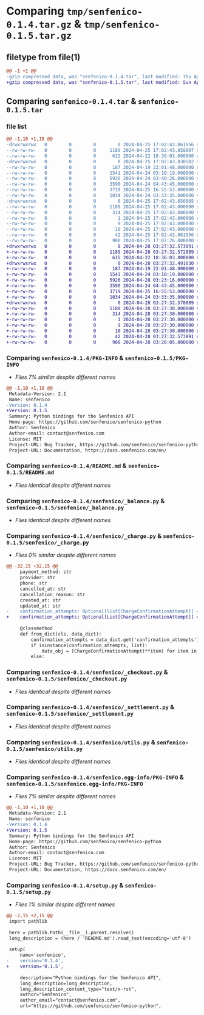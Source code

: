 # Comparing `tmp/senfenico-0.1.4.tar.gz` & `tmp/senfenico-0.1.5.tar.gz`

## filetype from file(1)

```diff
@@ -1 +1 @@
-gzip compressed data, was "senfenico-0.1.4.tar", last modified: Thu Apr 25 17:02:43 2024, max compression
+gzip compressed data, was "senfenico-0.1.5.tar", last modified: Sun Apr 28 03:27:32 2024, max compression
```

## Comparing `senfenico-0.1.4.tar` & `senfenico-0.1.5.tar`

### file list

```diff
@@ -1,18 +1,18 @@
-drwxrwxrwx   0        0        0        0 2024-04-25 17:02:43.861956 senfenico-0.1.4/
--rw-rw-rw-   0        0        0     1189 2024-04-25 17:02:43.858807 senfenico-0.1.4/PKG-INFO
--rw-rw-rw-   0        0        0      615 2024-04-22 18:36:03.000000 senfenico-0.1.4/README.md
-drwxrwxrwx   0        0        0        0 2024-04-25 17:02:43.830502 senfenico-0.1.4/senfenico/
--rw-rw-rw-   0        0        0      187 2024-04-19 22:01:48.000000 senfenico-0.1.4/senfenico/__init__.py
--rw-rw-rw-   0        0        0     1541 2024-04-24 03:10:19.000000 senfenico-0.1.4/senfenico/_balance.py
--rw-rw-rw-   0        0        0     5926 2024-04-24 03:40:26.000000 senfenico-0.1.4/senfenico/_charge.py
--rw-rw-rw-   0        0        0     3590 2024-04-24 04:43:45.000000 senfenico-0.1.4/senfenico/_checkout.py
--rw-rw-rw-   0        0        0     3719 2024-04-25 16:55:53.000000 senfenico-0.1.4/senfenico/_settlement.py
--rw-rw-rw-   0        0        0     1034 2024-04-24 03:33:35.000000 senfenico-0.1.4/senfenico/utils.py
-drwxrwxrwx   0        0        0        0 2024-04-25 17:02:43.856805 senfenico-0.1.4/senfenico.egg-info/
--rw-rw-rw-   0        0        0     1189 2024-04-25 17:02:43.000000 senfenico-0.1.4/senfenico.egg-info/PKG-INFO
--rw-rw-rw-   0        0        0      314 2024-04-25 17:02:43.000000 senfenico-0.1.4/senfenico.egg-info/SOURCES.txt
--rw-rw-rw-   0        0        0        1 2024-04-25 17:02:43.000000 senfenico-0.1.4/senfenico.egg-info/dependency_links.txt
--rw-rw-rw-   0        0        0        9 2024-04-25 17:02:43.000000 senfenico-0.1.4/senfenico.egg-info/requires.txt
--rw-rw-rw-   0        0        0       10 2024-04-25 17:02:43.000000 senfenico-0.1.4/senfenico.egg-info/top_level.txt
--rw-rw-rw-   0        0        0       42 2024-04-25 17:02:43.861956 senfenico-0.1.4/setup.cfg
--rw-rw-rw-   0        0        0      900 2024-04-25 17:02:26.000000 senfenico-0.1.4/setup.py
+drwxrwxrwx   0        0        0        0 2024-04-28 03:27:32.573891 senfenico-0.1.5/
+-rw-rw-rw-   0        0        0     1189 2024-04-28 03:27:32.572889 senfenico-0.1.5/PKG-INFO
+-rw-rw-rw-   0        0        0      615 2024-04-22 18:36:03.000000 senfenico-0.1.5/README.md
+drwxrwxrwx   0        0        0        0 2024-04-28 03:27:32.491030 senfenico-0.1.5/senfenico/
+-rw-rw-rw-   0        0        0      187 2024-04-19 22:01:48.000000 senfenico-0.1.5/senfenico/__init__.py
+-rw-rw-rw-   0        0        0     1541 2024-04-24 03:10:19.000000 senfenico-0.1.5/senfenico/_balance.py
+-rw-rw-rw-   0        0        0     5926 2024-04-28 03:23:16.000000 senfenico-0.1.5/senfenico/_charge.py
+-rw-rw-rw-   0        0        0     3590 2024-04-24 04:43:45.000000 senfenico-0.1.5/senfenico/_checkout.py
+-rw-rw-rw-   0        0        0     3719 2024-04-25 16:55:53.000000 senfenico-0.1.5/senfenico/_settlement.py
+-rw-rw-rw-   0        0        0     1034 2024-04-24 03:33:35.000000 senfenico-0.1.5/senfenico/utils.py
+drwxrwxrwx   0        0        0        0 2024-04-28 03:27:32.570889 senfenico-0.1.5/senfenico.egg-info/
+-rw-rw-rw-   0        0        0     1189 2024-04-28 03:27:30.000000 senfenico-0.1.5/senfenico.egg-info/PKG-INFO
+-rw-rw-rw-   0        0        0      314 2024-04-28 03:27:30.000000 senfenico-0.1.5/senfenico.egg-info/SOURCES.txt
+-rw-rw-rw-   0        0        0        1 2024-04-28 03:27:30.000000 senfenico-0.1.5/senfenico.egg-info/dependency_links.txt
+-rw-rw-rw-   0        0        0        9 2024-04-28 03:27:30.000000 senfenico-0.1.5/senfenico.egg-info/requires.txt
+-rw-rw-rw-   0        0        0       10 2024-04-28 03:27:30.000000 senfenico-0.1.5/senfenico.egg-info/top_level.txt
+-rw-rw-rw-   0        0        0       42 2024-04-28 03:27:32.573891 senfenico-0.1.5/setup.cfg
+-rw-rw-rw-   0        0        0      900 2024-04-28 03:26:05.000000 senfenico-0.1.5/setup.py
```

### Comparing `senfenico-0.1.4/PKG-INFO` & `senfenico-0.1.5/PKG-INFO`

 * *Files 7% similar despite different names*

```diff
@@ -1,10 +1,10 @@
 Metadata-Version: 2.1
 Name: senfenico
-Version: 0.1.4
+Version: 0.1.5
 Summary: Python bindings for the Senfenico API
 Home-page: https://github.com/senfenico/senfenico-python
 Author: Senfenico
 Author-email: contact@senfenico.com
 License: MIT
 Project-URL: Bug Tracker, https://github.com/senfenico/senfenico-python/issues
 Project-URL: Documentation, https://docs.senfenico.com/en/
```

### Comparing `senfenico-0.1.4/README.md` & `senfenico-0.1.5/README.md`

 * *Files identical despite different names*

### Comparing `senfenico-0.1.4/senfenico/_balance.py` & `senfenico-0.1.5/senfenico/_balance.py`

 * *Files identical despite different names*

### Comparing `senfenico-0.1.4/senfenico/_charge.py` & `senfenico-0.1.5/senfenico/_charge.py`

 * *Files 0% similar despite different names*

```diff
@@ -32,15 +32,15 @@
     payment_method: str
     provider: str
     phone: str
     cancelled_at: str
     cancellation_reason: str
     created_at: str
     updated_at: str
-    confirmation_attempts: Optional[list[ChargeConfirmationAttempt]] = field(default_factory=list)
+    confirmation_attempts: Optional[List[ChargeConfirmationAttempt]] = field(default_factory=list)
 
     @classmethod
     def from_dict(cls, data_dict):
         confirmation_attempts = data_dict.get('confirmation_attempts')
         if isinstance(confirmation_attempts, list):
             data_obj = [ChargeConfirmationAttempt(**item) for item in confirmation_attempts]
         else:
```

### Comparing `senfenico-0.1.4/senfenico/_checkout.py` & `senfenico-0.1.5/senfenico/_checkout.py`

 * *Files identical despite different names*

### Comparing `senfenico-0.1.4/senfenico/_settlement.py` & `senfenico-0.1.5/senfenico/_settlement.py`

 * *Files identical despite different names*

### Comparing `senfenico-0.1.4/senfenico/utils.py` & `senfenico-0.1.5/senfenico/utils.py`

 * *Files identical despite different names*

### Comparing `senfenico-0.1.4/senfenico.egg-info/PKG-INFO` & `senfenico-0.1.5/senfenico.egg-info/PKG-INFO`

 * *Files 7% similar despite different names*

```diff
@@ -1,10 +1,10 @@
 Metadata-Version: 2.1
 Name: senfenico
-Version: 0.1.4
+Version: 0.1.5
 Summary: Python bindings for the Senfenico API
 Home-page: https://github.com/senfenico/senfenico-python
 Author: Senfenico
 Author-email: contact@senfenico.com
 License: MIT
 Project-URL: Bug Tracker, https://github.com/senfenico/senfenico-python/issues
 Project-URL: Documentation, https://docs.senfenico.com/en/
```

### Comparing `senfenico-0.1.4/setup.py` & `senfenico-0.1.5/setup.py`

 * *Files 1% similar despite different names*

```diff
@@ -2,15 +2,15 @@
 import pathlib
 
 here = pathlib.Path(__file__).parent.resolve()
 long_description = (here / 'README.md').read_text(encoding='utf-8')
 
 setup(
     name='senfenico',
-    version='0.1.4',
+    version='0.1.5',
 
     description="Python bindings for the Senfenico API",
     long_description=long_description,
     long_description_content_type="text/x-rst",
     author="Senfenico",
     author_email="contact@senfenico.com",
     url="https://github.com/senfenico/senfenico-python",
```

